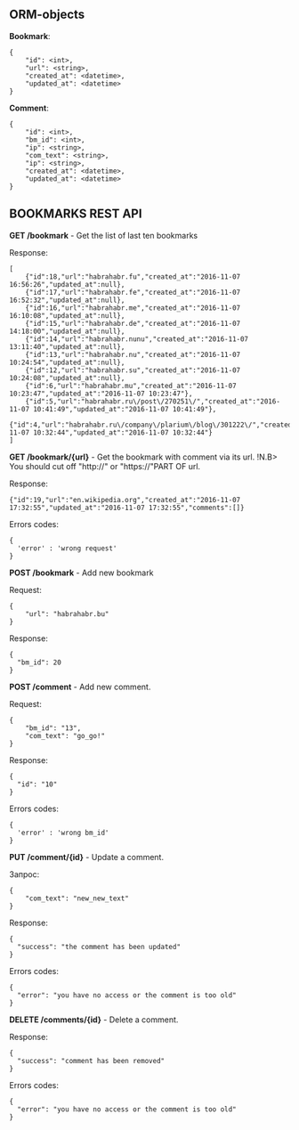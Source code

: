 ORM-objects
-----------
**Bookmark**:
```code
{
    "id": <int>,
    "url": <string>,
    "created_at": <datetime>,
    "updated_at": <datetime>
}
```
**Comment**:
```code
{
    "id": <int>,
    "bm_id": <int>,
    "ip": <string>,
    "com_text": <string>,
    "ip": <string>,
    "created_at": <datetime>,
    "updated_at": <datetime>
}
```

**BOOKMARKS REST API**
---

**GET /bookmark** - Get the list of last ten bookmarks

Response:
```code
[
    {"id":18,"url":"habrahabr.fu","created_at":"2016-11-07 16:56:26","updated_at":null},
    {"id":17,"url":"habrahabr.fe","created_at":"2016-11-07 16:52:32","updated_at":null},
    {"id":16,"url":"habrahabr.me","created_at":"2016-11-07 16:10:08","updated_at":null},
    {"id":15,"url":"habrahabr.de","created_at":"2016-11-07 14:18:00","updated_at":null},
    {"id":14,"url":"habrahabr.nunu","created_at":"2016-11-07 13:11:40","updated_at":null},
    {"id":13,"url":"habrahabr.nu","created_at":"2016-11-07 10:24:54","updated_at":null},
    {"id":12,"url":"habrahabr.su","created_at":"2016-11-07 10:24:08","updated_at":null},
    {"id":6,"url":"habrahabr.mu","created_at":"2016-11-07 10:23:47","updated_at":"2016-11-07 10:23:47"},
    {"id":5,"url":"habrahabr.ru\/post\/270251\/","created_at":"2016-11-07 10:41:49","updated_at":"2016-11-07 10:41:49"},
    {"id":4,"url":"habrahabr.ru\/company\/plarium\/blog\/301222\/","created_at":"2016-11-07 10:32:44","updated_at":"2016-11-07 10:32:44"}
]
```

**GET /bookmark/{url}** - Get the bookmark with comment via its url.
!N.B> You should cut off "http://" or "https://"PART OF url.

Response:
```code
{"id":19,"url":"en.wikipedia.org","created_at":"2016-11-07 17:32:55","updated_at":"2016-11-07 17:32:55","comments":[]}
```
Errors codes:
```code
{
  'error' : 'wrong request'
}
```

**POST /bookmark** - Add new bookmark

Request:
```code
{
    "url": "habrahabr.bu"
}
```
Response:
```code
{
  "bm_id": 20
}
```

**POST /comment** - Add new comment.

Request:
```code
{
    "bm_id": "13",
    "com_text": "go_go!"
}
```
Response:
```code
{
  "id": "10"
}
```

Errors codes:
```code
{
  'error' : 'wrong bm_id'
}
```

**PUT /comment/{id}** - Update a comment.

Запрос:
```code
{
    "com_text": "new_new_text"
}
```
Response:
```code
{
  "success": "the comment has been updated"
}
```


Errors codes:
```code
{
  "error": "you have no access or the comment is too old"
}
```

**DELETE /comments/{id}** - Delete a comment.

Response:
```code
{
  "success": "comment has been removed"
}
```


Errors codes:
```code
{
  "error": "you have no access or the comment is too old"
}
```
